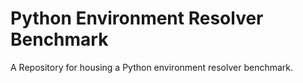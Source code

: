 # Python Environment Resolver Benchmark

A Repository for housing a Python environment resolver benchmark.
